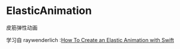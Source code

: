 # ElasticAnimation

皮筋弹性动画

学习自 raywenderlich :[How To Create an Elastic Animation with Swift](https://www.raywenderlich.com/100939/how-to-create-an-elastic-animation-with-swift)

